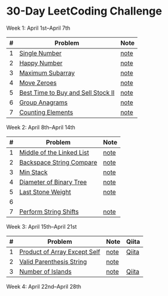 # 30-Day LeetCoding Challenge

Week 1: April 1st–April 7th

| # | Problem | Note |
|:---:|---|---|
| 1 | [Single Number](https://leetcode.com/explore/other/card/30-day-leetcoding-challenge/528/week-1/3283/) | [note](single_number.md) |
| 2 | [Happy Number](https://leetcode.com/explore/other/card/30-day-leetcoding-challenge/528/week-1/3284/) | [note](happy_number.md)
| 3 | [Maximum Subarray](https://leetcode.com/explore/featured/card/30-day-leetcoding-challenge/528/week-1/3285/) | [note](maximum_subarray.md) |
| 4 | [Move Zeroes](https://leetcode.com/explore/challenge/card/30-day-leetcoding-challenge/528/week-1/3286/) | [note](move_zeroes.md)
| 5 | [Best Time to Buy and Sell Stock II](https://leetcode.com/explore/featured/card/30-day-leetcoding-challenge/528/week-1/3287/) | [note](best_time_to_buy_and_sell_stock_II.md) |
| 6 | [Group Anagrams](https://leetcode.com/explore/featured/card/30-day-leetcoding-challenge/528/week-1/3288/) | [note](group_anagrams.md)
| 7 | [Counting Elements](https://leetcode.com/explore/challenge/card/30-day-leetcoding-challenge/528/week-1/3289/) | [note](counting_elements.md) |

Week 2: April 8th–April 14th

| # | Problem | Note |
|:---:|---|---|
| 1 | [Middle of the Linked List](https://leetcode.com/explore/challenge/card/30-day-leetcoding-challenge/529/week-2/3290/) | [note](middle_of_the_linked_list.md) |
| 2 | [Backspace String Compare](https://leetcode.com/explore/challenge/card/30-day-leetcoding-challenge/529/week-2/3291/) | [note](backspace_string_compare.md) |
| 3 | [Min Stack](https://leetcode.com/explore/challenge/card/30-day-leetcoding-challenge/529/week-2/3292/) | [note](min_stack.md) |
| 4 | [Diameter of Binary Tree](https://leetcode.com/explore/challenge/card/30-day-leetcoding-challenge/529/week-2/3293/) | [note](diameter_of_binary_tree.md) |
| 5 | [Last Stone Weight](https://leetcode.com/explore/challenge/card/30-day-leetcoding-challenge/529/week-2/3297/) | [note](last_stone_weight.md) |
| 6 |
| 7 | [Perform String Shifts](https://leetcode.com/explore/challenge/card/30-day-leetcoding-challenge/529/week-2/3299/) | [note](perform_string_shifts.md)

Week 3: April 15th–April 21st

| # | Problem | Note | Qiita
|:---:|---|---|---|
| 1 | [Product of Array Except Self](https://leetcode.com/explore/challenge/card/30-day-leetcoding-challenge/530/week-3/3300/) | [note](product_of_array_except_self.md) | [Qiita](https://qiita.com/vc7/items/ad77ffca4119d7741e92?fbclid=IwAR3hVqFHXmRIgNxE5VwDk1onHdS4oR37YeutVfy5eZZneus_8rkqWCNyInA) |
| 2 | [Valid Parenthesis String](https://leetcode.com/explore/challenge/card/30-day-leetcoding-challenge/530/week-3/3301/) | [note](valid_parenthesis_string.md)
| 3 | [Number of Islands](https://leetcode.com/explore/featured/card/30-day-leetcoding-challenge/530/week-3/3302/) | [note](number_of_islands.md) | [Qiita](https://qiita.com/vc7/items/e58456f3d08baedf0098) |

Week 4: April 22nd–April 28th
